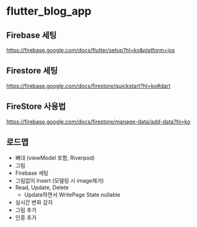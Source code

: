 # flutter_blog_app

## Firebase 세팅
https://firebase.google.com/docs/flutter/setup?hl=ko&platform=ios

## Firestore 세팅
https://firebase.google.com/docs/firestore/quickstart?hl=ko#dart

## FireStore 사용법
https://firebase.google.com/docs/firestore/manage-data/add-data?hl=ko


## 로드맵
- 뼈대 (viewModel 포함, Riverpod)
- 그림
- Firebase 세팅
- 그림없이 Insert (모델링 시 image제거)
- Read, Update, Delete
    - Update하면서 WritePage State nullable
- 실시간 변화 감지
- 그림 추가
- 인증 추가
